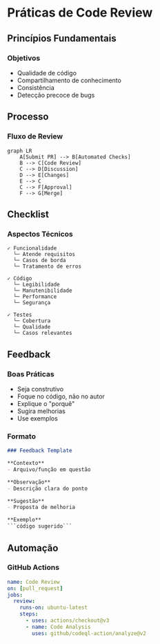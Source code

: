 # Práticas de Code Review

## Princípios Fundamentais

### Objetivos
- Qualidade de código
- Compartilhamento de conhecimento
- Consistência
- Detecção precoce de bugs

## Processo

### Fluxo de Review
```mermaid
graph LR
    A[Submit PR] --> B[Automated Checks]
    B --> C[Code Review]
    C --> D[Discussion]
    D --> E[Changes]
    E --> C
    C --> F[Approval]
    F --> G[Merge]
```

## Checklist

### Aspectos Técnicos
```ascii
✓ Funcionalidade
  └─ Atende requisitos
  └─ Casos de borda
  └─ Tratamento de erros

✓ Código
  └─ Legibilidade
  └─ Manutenibilidade
  └─ Performance
  └─ Segurança

✓ Testes
  └─ Cobertura
  └─ Qualidade
  └─ Casos relevantes
```

## Feedback

### Boas Práticas
- Seja construtivo
- Foque no código, não no autor
- Explique o "porquê"
- Sugira melhorias
- Use exemplos

### Formato
```markdown
### Feedback Template

**Contexto**
- Arquivo/função em questão

**Observação**
- Descrição clara do ponto

**Sugestão**
- Proposta de melhoria

**Exemplo**
```código sugerido```
```

## Automação

### GitHub Actions
```yaml
name: Code Review
on: [pull_request]
jobs:
  review:
    runs-on: ubuntu-latest
    steps:
      - uses: actions/checkout@v3
      - name: Code Analysis
        uses: github/codeql-action/analyze@v2
```